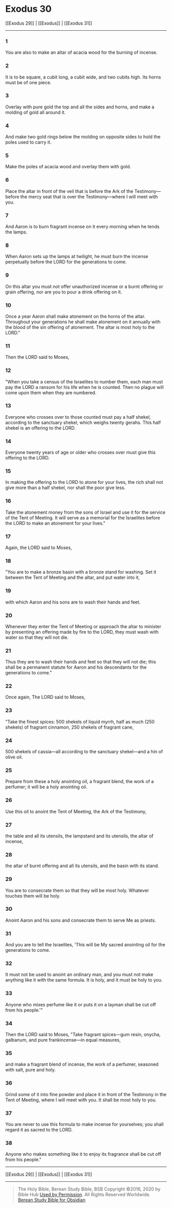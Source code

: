 # Exodus 30

[[Exodus 29]] | [[Exodus]] | [[Exodus 31]]

---

### 1
You are also to make an altar of acacia wood for the burning of incense.

### 2
It is to be square, a cubit long, a cubit wide, and two cubits high. Its horns must be of one piece.

### 3
Overlay with pure gold the top and all the sides and horns, and make a molding of gold all around it.

### 4
And make two gold rings below the molding on opposite sides to hold the poles used to carry it.

### 5
Make the poles of acacia wood and overlay them with gold.

### 6
Place the altar in front of the veil that is before the Ark of the Testimony—before the mercy seat that is over the Testimony—where I will meet with you.

### 7
And Aaron is to burn fragrant incense on it every morning when he tends the lamps.

### 8
When Aaron sets up the lamps at twilight, he must burn the incense perpetually before the LORD for the generations to come.

### 9
On this altar you must not offer unauthorized incense or a burnt offering or grain offering, nor are you to pour a drink offering on it.

### 10
Once a year Aaron shall make atonement on the horns of the altar. Throughout your generations he shall make atonement on it annually with the blood of the sin offering of atonement. The altar is most holy to the LORD."

### 11
Then the LORD said to Moses,

### 12
"When you take a census of the Israelites to number them, each man must pay the LORD a ransom for his life when he is counted. Then no plague will come upon them when they are numbered.

### 13
Everyone who crosses over to those counted must pay a half shekel, according to the sanctuary shekel, which weighs twenty gerahs. This half shekel is an offering to the LORD.

### 14
Everyone twenty years of age or older who crosses over must give this offering to the LORD.

### 15
In making the offering to the LORD to atone for your lives, the rich shall not give more than a half shekel, nor shall the poor give less.

### 16
Take the atonement money from the sons of Israel and use it for the service of the Tent of Meeting. It will serve as a memorial for the Israelites before the LORD to make an atonement for your lives."

### 17
Again, the LORD said to Moses,

### 18
"You are to make a bronze basin with a bronze stand for washing. Set it between the Tent of Meeting and the altar, and put water into it,

### 19
with which Aaron and his sons are to wash their hands and feet.

### 20
Whenever they enter the Tent of Meeting or approach the altar to minister by presenting an offering made by fire to the LORD, they must wash with water so that they will not die.

### 21
Thus they are to wash their hands and feet so that they will not die; this shall be a permanent statute for Aaron and his descendants for the generations to come."

### 22
Once again, The LORD said to Moses,

### 23
"Take the finest spices: 500 shekels of liquid myrrh, half as much (250 shekels) of fragrant cinnamon, 250 shekels of fragrant cane,

### 24
500 shekels of cassia—all according to the sanctuary shekel—and a hin of olive oil.

### 25
Prepare from these a holy anointing oil, a fragrant blend, the work of a perfumer; it will be a holy anointing oil.

### 26
Use this oil to anoint the Tent of Meeting, the Ark of the Testimony,

### 27
the table and all its utensils, the lampstand and its utensils, the altar of incense,

### 28
the altar of burnt offering and all its utensils, and the basin with its stand.

### 29
You are to consecrate them so that they will be most holy. Whatever touches them will be holy.

### 30
Anoint Aaron and his sons and consecrate them to serve Me as priests.

### 31
And you are to tell the Israelites, 'This will be My sacred anointing oil for the generations to come.

### 32
It must not be used to anoint an ordinary man, and you must not make anything like it with the same formula. It is holy, and it must be holy to you.

### 33
Anyone who mixes perfume like it or puts it on a layman shall be cut off from his people.'"

### 34
Then the LORD said to Moses, "Take fragrant spices—gum resin, onycha, galbanum, and pure frankincense—in equal measures,

### 35
and make a fragrant blend of incense, the work of a perfumer, seasoned with salt, pure and holy.

### 36
Grind some of it into fine powder and place it in front of the Testimony in the Tent of Meeting, where I will meet with you. It shall be most holy to you.

### 37
You are never to use this formula to make incense for yourselves; you shall regard it as sacred to the LORD.

### 38
Anyone who makes something like it to enjoy its fragrance shall be cut off from his people."

---

[[Exodus 29]] | [[Exodus]] | [[Exodus 31]]

---

> The Holy Bible, Berean Study Bible, BSB
> Copyright &copy;2016, 2020 by Bible Hub
> [Used by Permission](https://berean.bible/terms.htm). All Rights Reserved Worldwide.
> [Berean Study Bible for Obsidian](https://github.com/gapmiss/berean-study-bible-for-obsidian)

